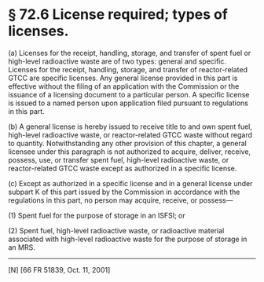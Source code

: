 # § 72.6   License required; types of licenses.

(a) Licenses for the receipt, handling, storage, and transfer of spent fuel or high-level radioactive waste are of two types: general and specific. Licenses for the receipt, handling, storage, and transfer of reactor-related GTCC are specific licenses. Any general license provided in this part is effective without the filing of an application with the Commission or the issuance of a licensing document to a particular person. A specific license is issued to a named person upon application filed pursuant to regulations in this part.


(b) A general license is hereby issued to receive title to and own spent fuel, high-level radioactive waste, or reactor-related GTCC waste without regard to quantity. Notwithstanding any other provision of this chapter, a general licensee under this paragraph is not authorized to acquire, deliver, receive, possess, use, or transfer spent fuel, high-level radioactive waste, or reactor-related GTCC waste except as authorized in a specific license.


(c) Except as authorized in a specific license and in a general license under subpart K of this part issued by the Commission in accordance with the regulations in this part, no person may acquire, receive, or possess—


(1) Spent fuel for the purpose of storage in an ISFSI; or


(2) Spent fuel, high-level radioactive waste, or radioactive material associated with high-level radioactive waste for the purpose of storage in an MRS.



---

[N] [66 FR 51839, Oct. 11, 2001]




